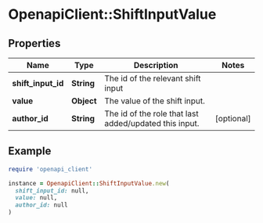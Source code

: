 # OpenapiClient::ShiftInputValue

## Properties

| Name | Type | Description | Notes |
| ---- | ---- | ----------- | ----- |
| **shift_input_id** | **String** | The id of the relevant shift input |  |
| **value** | **Object** | The value of the shift input. |  |
| **author_id** | **String** | The id of the role that last added/updated this input. | [optional] |

## Example

```ruby
require 'openapi_client'

instance = OpenapiClient::ShiftInputValue.new(
  shift_input_id: null,
  value: null,
  author_id: null
)
```

